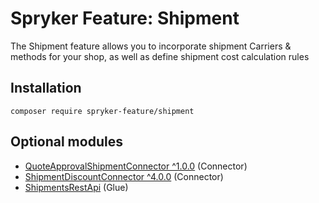 # Spryker Feature: Shipment

The Shipment feature allows you to incorporate shipment Carriers & methods for your shop, as well as define shipment cost calculation rules

## Installation

```
composer require spryker-feature/shipment
```

## Optional modules
- [QuoteApprovalShipmentConnector ^1.0.0](https://github.com/spryker/quote-approval-shipment-connector) (Connector)
- [ShipmentDiscountConnector ^4.0.0](https://github.com/spryker/shipment-discount-connector) (Connector)
- [ShipmentsRestApi](https://github.com/spryker/shipments-rest-api) (Glue)
